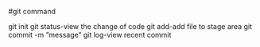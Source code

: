 #git command

git init
git status-view the change of code
git add-add file to stage area
git commit -m ”message”
git log-view recent commit
